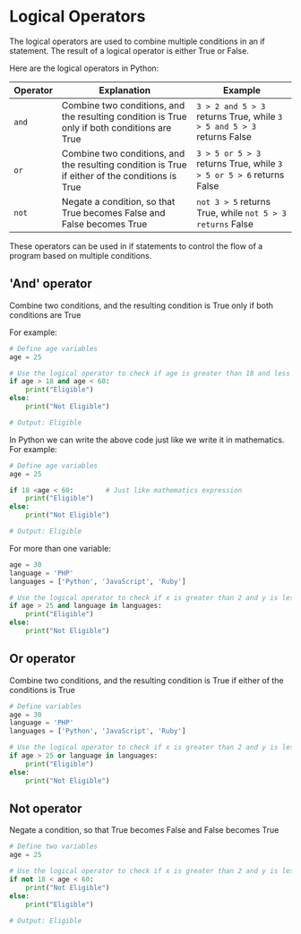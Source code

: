 # Logical Operators

The logical operators are used to combine multiple conditions in an if statement. The result of a logical operator is either True or False.

Here are the logical operators in Python:

|Operator|Explanation|Example|
|-----------|----------------------|-----------------------------|
|`and` | Combine two conditions, and the resulting condition is True only if both conditions are True| `3 > 2 and 5 > 3` returns True, while `3 > 5 and 5 > 3` returns False|
|`or` | Combine two conditions, and the resulting condition is True if either of the conditions is True| `3 > 5 or 5 > 3` returns True, while `3 > 5 or 5 > 6` returns False|
|`not` |Negate a condition, so that True becomes False and False becomes True| `not 3 > 5` returns True, while `not 5 > 3 returns` False|

These operators can be used in if statements to control the flow of a program based on multiple conditions.

## 'And' operator

Combine two conditions, and the resulting condition is True only if both conditions are True

For example:

```python
# Define age variables
age = 25

# Use the logical operator to check if age is greater than 18 and less than 60
if age > 18 and age < 60:
    print("Eligible")
else:
    print("Not Eligible")

# Output: Eligible
```

In Python we can write the above code just like we write it in mathematics. For example:

```python
# Define age variables
age = 25

if 18 <age < 60:        # Just like mathematics expression
    print("Eligible")
else:
    print("Not Eligible")

# Output: Eligible
```

For more than one variable:

```python
age = 30
language = 'PHP'
languages = ['Python', 'JavaScript', 'Ruby']

# Use the logical operator to check if x is greater than 2 and y is less than 4
if age > 25 and language in languages:
    print("Eligible")
else:
    print("Not Eligible")

```

## Or operator

Combine two conditions, and the resulting condition is True if either of the conditions is True

```python
# Define variables
age = 30
language = 'PHP'
languages = ['Python', 'JavaScript', 'Ruby']

# Use the logical operator to check if x is greater than 2 and y is less than 4
if age > 25 or language in languages:
    print("Eligible")
else:
    print("Not Eligible")
```

## Not operator

Negate a condition, so that True becomes False and False becomes True

```python
# Define two variables
age = 25

# Use the logical operator to check if x is greater than 2 and y is less than 4
if not 18 < age < 60:
    print("Not Eligible")
else:
    print("Eligible")

# Output: Eligible
```
